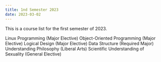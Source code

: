 ```yaml
---
title: 1nd Semester 2023
date: 2023-03-02
---
```


This is a course list for the first semester of 2023.

<!--more-->

Linux Programming (Major Elective)
Object-Oriented Programming (Major Elective)
Logical Design (Major Elective)
Data Structure (Required Major)
Understanding Philosophy (Liberal Arts)
Scientific Understanding of Sexuality (General Elective)